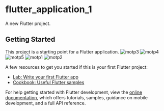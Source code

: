 # flutter_application_1

A new Flutter project.

## Getting Started

This project is a starting point for a Flutter application.
![motp3](https://user-images.githubusercontent.com/32243863/185045995-e3a58968-8fad-482b-844a-9b6e481e2bd3.PNG)
![motp4](https://user-images.githubusercontent.com/32243863/185045999-35ca2237-c903-4f7b-ab48-6e8ce17c3eaf.PNG)
![motp5](https://user-images.githubusercontent.com/32243863/185046004-cb385b9d-10b4-4075-96a7-9d45de0aa541.PNG)
![motp1](https://user-images.githubusercontent.com/32243863/185046008-66ac1725-a133-4ad3-9ca9-129e2504ce88.PNG)
![motp2](https://user-images.githubusercontent.com/32243863/185046010-7d098ed1-f6dd-45c4-931e-bc7a29b48677.PNG)

A few resources to get you started if this is your first Flutter project:

- [Lab: Write your first Flutter app](https://docs.flutter.dev/get-started/codelab)
- [Cookbook: Useful Flutter samples](https://docs.flutter.dev/cookbook)

For help getting started with Flutter development, view the
[online documentation](https://docs.flutter.dev/), which offers tutorials,
samples, guidance on mobile development, and a full API reference.
